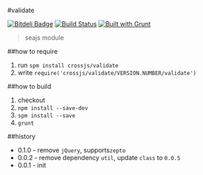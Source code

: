 #validate

[![Bitdeli Badge](https://d2weczhvl823v0.cloudfront.net/crossjs/validate/trend.png)](https://bitdeli.com/free "Bitdeli Badge")
[![Build Status](https://api.travis-ci.org/crossjs/validate.png?branch=master)](http://travis-ci.org/crossjs/validate)
[![Built with Grunt](https://cdn.gruntjs.com/builtwith.png)](http://gruntjs.com/)

 > seajs module

##how to require

1. run `spm install crossjs/validate`
1. write `require('crossjs/validate/VERSION.NUMBER/validate')`

##how to build

1. checkout
1. `npm install --save-dev`
1. `spm install --save`
1. `grunt`

##history

- 0.1.0 - remove `jQuery`, supports`zepto`
- 0.0.2 - remove dependency `util`, update `class` to `0.0.5`
- 0.0.1 - init
